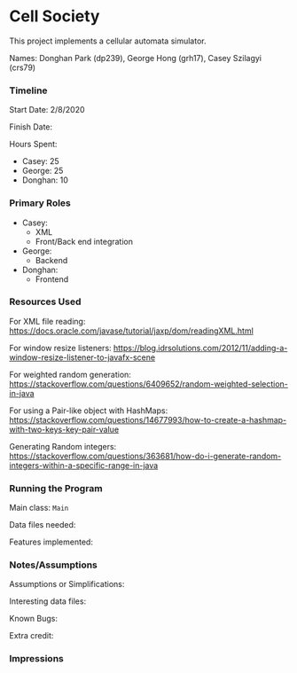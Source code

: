 Cell Society
====

This project implements a cellular automata simulator.

Names: Donghan Park (dp239), George Hong (grh17), Casey Szilagyi (crs79)

### Timeline

Start Date: 2/8/2020

Finish Date: 

Hours Spent:
- Casey: 25
- George: 25
- Donghan: 10

### Primary Roles
- Casey:
    - XML
    - Front/Back end integration
- George:
    - Backend
- Donghan:
    - Frontend

### Resources Used

For XML file reading: https://docs.oracle.com/javase/tutorial/jaxp/dom/readingXML.html

For window resize listeners: https://blog.idrsolutions.com/2012/11/adding-a-window-resize-listener-to-javafx-scene

For weighted random generation: https://stackoverflow.com/questions/6409652/random-weighted-selection-in-java

For using a Pair-like object with HashMaps:
https://stackoverflow.com/questions/14677993/how-to-create-a-hashmap-with-two-keys-key-pair-value

Generating Random integers:
https://stackoverflow.com/questions/363681/how-do-i-generate-random-integers-within-a-specific-range-in-java

### Running the Program

Main class: `Main`

Data files needed: 

Features implemented:


### Notes/Assumptions

Assumptions or Simplifications:

Interesting data files:

Known Bugs:

Extra credit:

### Impressions

